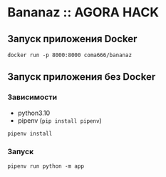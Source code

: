 # Bananaz :: AGORA HACK

##  Запуск приложения Docker

```shell
docker run -p 8000:8000 coma666/bananaz
```

##  Запуск приложения без Docker
### Зависимости
* python3.10
* pipenv (`pip install pipenv`)
```shell
pipenv install
```

### Запуск

```shell
pipenv run python -m app
```
